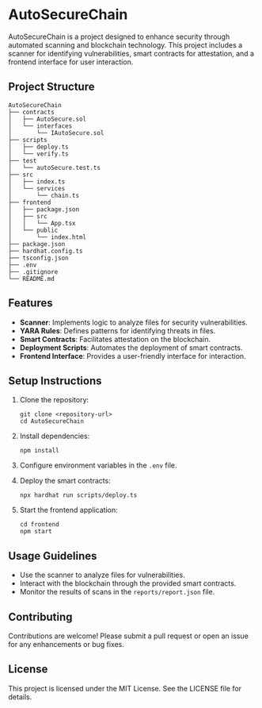 # AutoSecureChain

AutoSecureChain is a project designed to enhance security through automated scanning and blockchain technology. This project includes a scanner for identifying vulnerabilities, smart contracts for attestation, and a frontend interface for user interaction.

## Project Structure

```
AutoSecureChain
├── contracts
│   ├── AutoSecure.sol
│   └── interfaces
│       └── IAutoSecure.sol
├── scripts
│   ├── deploy.ts
│   └── verify.ts
├── test
│   └── autoSecure.test.ts
├── src
│   ├── index.ts
│   └── services
│       └── chain.ts
├── frontend
│   ├── package.json
│   ├── src
│   │   └── App.tsx
│   └── public
│       └── index.html
├── package.json
├── hardhat.config.ts
├── tsconfig.json
├── .env
├── .gitignore
└── README.md
```

## Features

- **Scanner**: Implements logic to analyze files for security vulnerabilities.
- **YARA Rules**: Defines patterns for identifying threats in files.
- **Smart Contracts**: Facilitates attestation on the blockchain.
- **Deployment Scripts**: Automates the deployment of smart contracts.
- **Frontend Interface**: Provides a user-friendly interface for interaction.

## Setup Instructions

1. Clone the repository:
   ```
   git clone <repository-url>
   cd AutoSecureChain
   ```

2. Install dependencies:
   ```
   npm install
   ```

3. Configure environment variables in the `.env` file.

4. Deploy the smart contracts:
   ```
   npx hardhat run scripts/deploy.ts
   ```

5. Start the frontend application:
   ```
   cd frontend
   npm start
   ```

## Usage Guidelines

- Use the scanner to analyze files for vulnerabilities.
- Interact with the blockchain through the provided smart contracts.
- Monitor the results of scans in the `reports/report.json` file.

## Contributing

Contributions are welcome! Please submit a pull request or open an issue for any enhancements or bug fixes.

## License

This project is licensed under the MIT License. See the LICENSE file for details.